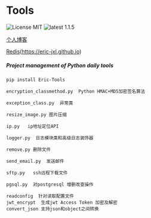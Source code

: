 # Tools
![License MIT](https://img.shields.io/badge/license-MIT-blue.svg)
![latest 1.1.5](https://img.shields.io/badge/latest-1.1.4-green.svg?style=flat)

[个人博客](https://jxlss.cn)

[Redis](https://jxlss.cn)(https://eric-jxl.github.io)

##### Project management of Python daily tools
```shell 
pip install Eric-Tools
```

```
encryption_classmethod.py  Python HMAC+MD5加密签名算法

exception_class.py  异常类

resize_image.py 图片压缩

ip.py   ip地址定位API

logger.py  日志模块类和高级日志装饰器

remove.py 删除文件

send_email.py  发送邮件

sftp.py   ssh远程下载文件

pgsql.py  对postgresql 增删改查操作

readconfig  针对读取配置文件
jwt_encrypt  生成jwt Access Token 加密及解密
convert_json 支持json和object之间转换
```
